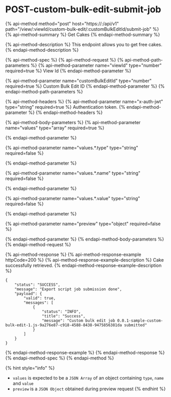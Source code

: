 # POST-custom-bulk-edit-submit-job

{% api-method method="post" host="https://<host>:<port>/api/v1" path="/view/:viewId/custom-bulk-edit/:customBulkEditId/submit-job" %}
{% api-method-summary %}
Get Cakes
{% endapi-method-summary %}

{% api-method-description %}
This endpoint allows you to get free cakes.
{% endapi-method-description %}

{% api-method-spec %}
{% api-method-request %}
{% api-method-path-parameters %}
{% api-method-parameter name="viewId" type="number" required=true %}
View Id
{% endapi-method-parameter %}

{% api-method-parameter name="customBulkEditId" type="number" required=true %}
Custom Bulk Edit ID
{% endapi-method-parameter %}
{% endapi-method-path-parameters %}

{% api-method-headers %}
{% api-method-parameter name="x-auth-jwt" type="string" required=true %}
Authentication token.
{% endapi-method-parameter %}
{% endapi-method-headers %}

{% api-method-body-parameters %}
{% api-method-parameter name="values" type="array" required=true %}

{% endapi-method-parameter %}

{% api-method-parameter name="values.\*.type" type="string" required=false %}

{% endapi-method-parameter %}

{% api-method-parameter name="values.\*.name" type="string" required=false %}

{% endapi-method-parameter %}

{% api-method-parameter name="values.\*.value" type="string" required=false %}

{% endapi-method-parameter %}

{% api-method-parameter name="preview" type="object" required=false %}

{% endapi-method-parameter %}
{% endapi-method-body-parameters %}
{% endapi-method-request %}

{% api-method-response %}
{% api-method-response-example httpCode=200 %}
{% api-method-response-example-description %}
Cake successfully retrieved.
{% endapi-method-response-example-description %}

```
{
    "status": "SUCCESS",
    "message": "Export script job submission done",
    "payload": {
        "valid": true,
        "messages": [
            {
                "status": "INFO",
                "title": "Success",
                "message": "Custom bulk edit job 0.0.1-sample-custom-bulk-edit-1.js-9a276e87-c918-4588-8438-9475856381da submitted"
            }
        ]
    }
}
```
{% endapi-method-response-example %}
{% endapi-method-response %}
{% endapi-method-spec %}
{% endapi-method %}

{% hint style="info" %}
* `values` is expected to be a `JSON Array` of an object containing `type`, `name` and `value`
* `preview` is a `JSON Object` obtained during preview request
{% endhint %}



